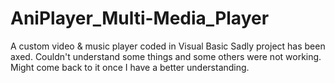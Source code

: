 # AniPlayer_Multi-Media_Player
A custom video &amp; music player coded in Visual Basic
Sadly project has been axed. Couldn't understand some things and some others were not working.
Might come back to it once I have a better understanding.
